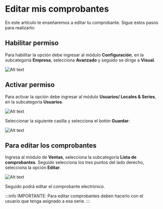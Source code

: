 # Editar mis comprobantes

En este artículo te enseñaremos a editar tu comprobante. Sigue estos pasos para realizarlo:

## Habilitar permiso

Para habilitar la opción debe ingresar al módulo **Configuración**, en la subcategoría **Empresa**, selecciona **Avanzado** y seguido se dirige a **Visual**.

![Alt text](img/Editarcomprobanre4.jpg)

## Activar permiso

Para activar la opción debe ingresar al módulo **Usuarios/ Locales & Series**, en la subcategoría **Usuarios**.

![Alt text](img/Editarcomprobanre3.jpg)

Seleccionar la siguiente casilla y selecciona el botón **Guardar**:

![Alt text](img/Editarcomprobanre2.jpg)

## Para editar los comprobantes

Ingresa al módulo de **Ventas**, selecciona la subcategoría **Lista de comprobantes**. Seguido selecciona los tres puntos del lado derecho, selecciona la opción **Editar**.

![Alt text](img/Editarcomprobanre1.jpg)

Seguido podrá editar el comprobante electrónico.

:::info IMPORTANTE:
Para editar comprobantes deben hacerlo con el usuario que tenga asignado a esa serie.
:::
